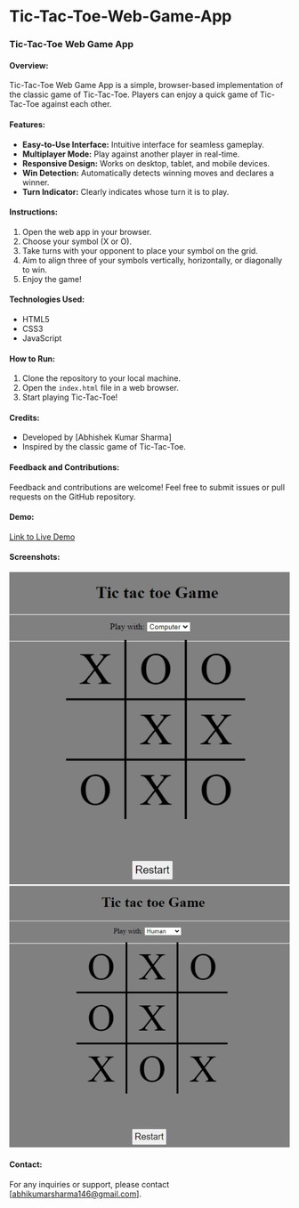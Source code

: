 # Tic-Tac-Toe-Web-Game-App

### Tic-Tac-Toe Web Game App

#### Overview:
Tic-Tac-Toe Web Game App is a simple, browser-based implementation of the classic game of Tic-Tac-Toe. Players can enjoy a quick game of Tic-Tac-Toe against each other.

#### Features:
- **Easy-to-Use Interface:** Intuitive interface for seamless gameplay.
- **Multiplayer Mode:** Play against another player in real-time.
- **Responsive Design:** Works on desktop, tablet, and mobile devices.
- **Win Detection:** Automatically detects winning moves and declares a winner.
- **Turn Indicator:** Clearly indicates whose turn it is to play.

#### Instructions:
1. Open the web app in your browser.
2. Choose your symbol (X or O).
3. Take turns with your opponent to place your symbol on the grid.
4. Aim to align three of your symbols vertically, horizontally, or diagonally to win.
5. Enjoy the game!

#### Technologies Used:
- HTML5
- CSS3
- JavaScript

#### How to Run:
1. Clone the repository to your local machine.
2. Open the `index.html` file in a web browser.
3. Start playing Tic-Tac-Toe!

#### Credits:
- Developed by [Abhishek Kumar Sharma]
- Inspired by the classic game of Tic-Tac-Toe.

#### Feedback and Contributions:
Feedback and contributions are welcome! Feel free to submit issues or pull requests on the GitHub repository.

#### Demo:
[Link to Live Demo](https://comforting-gumption-a57cf7.netlify.app/)

#### Screenshots:
![Screenshot 1](https://github.com/Abhishekkumarsharma1001/Tic-Tac-Toe-Web-Game-App/blob/main/Screenshot%202024-03-04%20004701.png)
![Screenshot 2](https://github.com/Abhishekkumarsharma1001/Tic-Tac-Toe-Web-Game-App/blob/main/Screenshot%202024-03-04%20004553.png)

#### Contact:
For any inquiries or support, please contact [abhikumarsharma146@gmail.com].
